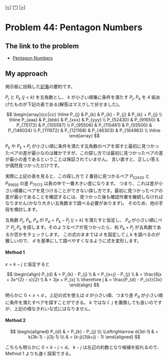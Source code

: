 \[[<](./p0043.md)] \[[^](../README_ja.md)] \[[>](./p0045.md)]

# Problem 44: Pentagon Numbers

## The link to the problem

- [Pentagon Numbers](https://projecteuler.net/problem=44)

## My approach

掲示板に投稿した[記事](https://projecteuler.net/action=redirect;post_id=397565)の要約です。

$P_{j}$ と $P_{k} \ (j < k)$ を五角数とし、
$k$ が小さい順番に条件を満たす $P_{j}, \ P_{k}$ を 4 組あげたものが下記の表である(解答はマスクして伏せました)。

$$
\begin{array}{cc|cc}
\hline
P_{j} & P_{k} & P_{k} - P_{j} & P_{k} + P_{j} \\
\hline
P_{aaa}  &  P_{bbb}  &  P_{xxx}  & P_{yyy} \\
P_{52430}  &  P_{91650}  &  P_{75172}  &  P_{105587} \\
P_{95506}  &  P_{110461}  &  P_{55500}  &  P_{146024} \\
P_{111972}  &  P_{121168}  &  P_{46303}  &  P_{164983} \\
\hline
\end{array}
$$

$P_{k}$ や $P_{k} + P_{j}$ が小さい順に条件を満たす五角数のペアを探すと最初に見つかったペアの差が最小なのは確かですが、この探し方では最初に見つかったペアの差が最小の差であるということは保証されていません。
言い直すと、正しい答えが偶然見つかっただけです。

実際に上記の表を見ると、この探し方で 2 番目に見つかるペア $P_{52430}$ と $P_{91650}$ の差 $P_{75172}$ は表の中で一番大きい差になります。
つまり、これは差が小さい順番にペアを見つけることができない探し方です。最初に見つかったペアの差が最小であることを確認するには、見つかった後も確認作業を継続しなければなりません(かなり大きい五角数まで調べる必要があります)。
そのため、他の手段を検討します。

五角数 $P_{j}, \ P_{k}, \ P_{d}$ が $P_{d} = P_{k} - P_{j} \ (j < k)$ を満たすと仮定し、
$P_{d}$ が小さい順にペア $P_{j}, P_{k}$ を探します。そのようなペアが見つかったら、和 $P_{k} + P_{j}$ が五角数であるか否かをチェックします。
この式のままでは $d$ を固定して $j, \ k$ を調べるのが難しいので、
$d$ を基準にして調べやすくなるように式を変形します。

#### Method 1

$x = k - j$ と仮定すると

$$
\begin{align}
P_{d} & = P_{k} - P_{j} \\
      & = P_{x+j} - P_{j} \\
      & = \frac{6jx + 3x^{2} - x}{2} \\
      & = 3jx + P_{x} \\
\therefore j & = \frac{P_{d} - P_{x}}{3x}
\end{align}
$$

明らかに $0 < x < d$ 。上記の式を使えば $d$ が小さい順、つまり差 $P_{d}$ が小さい順に条件を満たすペアを探すことができる。
$k$ ではなく $j$ を置換しても良いのですが、上記の様なきれいな式にはなりません。

#### Method 2

$$
\begin{aligned}
P_{d} & = P_{k} - P_{j} \\\
\Leftrightarrow d(3d-1) & = k(3k-1) - j(3j-1) \\\
        & = (k-j)(3(k+j) - 1)
\end{aligned}
$$

こちらも明らかに $0 < k-j < d$。
$k-j$ は左辺の約数となり候補を絞れるので、Method 1 よりも速く探索できる。

